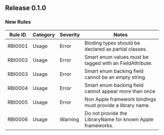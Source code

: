 ## Release 0.1.0

### New Rules

| Rule ID | Category | Severity | Notes                                                      |
|---------|----------|----------|------------------------------------------------------------|
| RBI0001 | Usage    | Error    | Binding types should be declared as partial classes.       |
| RBI0002 | Usage    | Error    | Smart enum values must be tagged with an FieldAttribute.   |
| RBI0003 | Usage    | Error    | Smart enum backing field cannot be an empty string.        |
| RBI0004 | Usage    | Error    | Smart enum backing field cannot appear more than once      |
| RBI0005 | Usage    | Error    | Non Apple framework bindings must provide a library name.  |
| RBI0006 | Usage    | Warning  | Do not provide the LibraryName for known Apple frameworks. |
